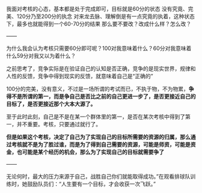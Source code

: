 我面对考核的心态，基本都是处于完成即可，目标就是60分的状态
没有究竟、完美、120分乃至200分的执念
对来龙去脉、理解倒是有一点究竟的执着，这种状态下，最多也就能得到一个60-70分的结果
那么要不要改？改成什么样？怎么改？

——

为什么我会认为考核只需要60分即可呢？100对我意味着什么？60分对我意味着什么59分对我又以为着什么？

之前思考了，竞争实际是在验证自己的认知是否正确，竞争的是现实世界，规律和人性的反馈，竞争中得到现实的反馈，就意味着自己是“正确的”

100分的完美，没有意义，不过是一场所谓的考试而已，不执于物，不为物累，**争得不是所谓的第一，而是争自己是否比之前的自己更进一步了，是否更接近自己的目标了，是否更接近那个大本大源了。**

至于此时此刻，自己是不是在某一个群体里的第一，是否在某次考核中得到了第一，并不重要。考核，只要通过就行了。

**但是如果这个考核，决定了自己为了实现自己的目标所需要的资源的归属，那么通过考核就不是为了胜过谁，而是为了得到自己需要的资源，可能是师资，可能是资金，也可能是某个经历的机会，那么为了实现自己的目标就需要争了**

——

无论何时，最大的压力来源于自己，战胜自己你们就能取得成功。”在观看排球队训练时，她鼓励队员们：“人生要有一个目标，才会收获一次飞跃。”
